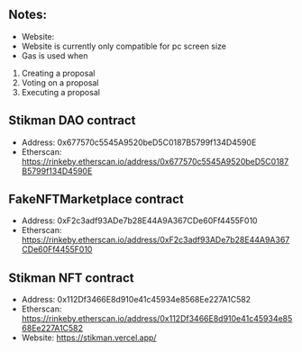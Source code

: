 ## Notes:

- Website:
- Website is currently only compatible for pc screen size
- Gas is used when
 1. Creating a proposal
 2. Voting on a proposal
 3. Executing a proposal
  
## Stikman DAO contract

- Address: 0x677570c5545A9520beD5C0187B5799f134D4590E
- Etherscan: https://rinkeby.etherscan.io/address/0x677570c5545A9520beD5C0187B5799f134D4590E

## FakeNFTMarketplace contract

- Address: 0xF2c3adf93ADe7b28E44A9A367CDe60Ff4455F010
- Etherscan: https://rinkeby.etherscan.io/address/0xF2c3adf93ADe7b28E44A9A367CDe60Ff4455F010

## Stikman NFT contract

- Address: 0x112Df3466E8d910e41c45934e8568Ee227A1C582
- Etherscan: https://rinkeby.etherscan.io/address/0x112Df3466E8d910e41c45934e8568Ee227A1C582
- Website: https://stikman.vercel.app/
